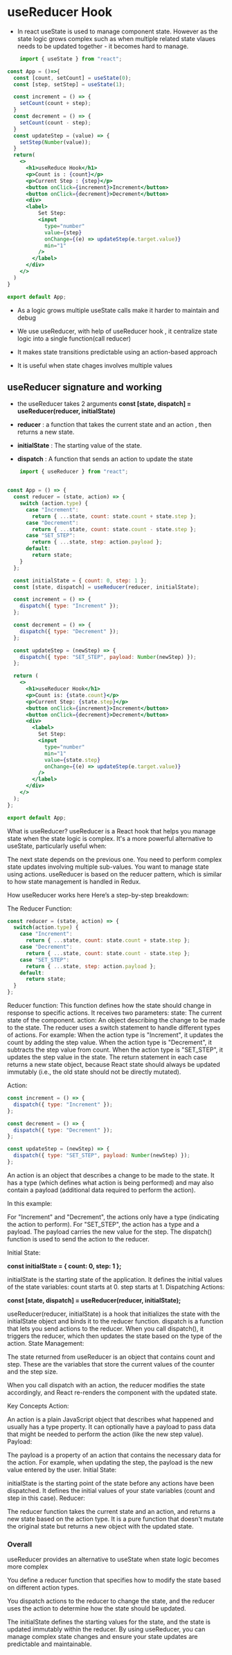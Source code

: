 # useReducer Hook

- In react useState is used to manage component state. However as the state logic grows complex such as when multiple related state vlaues needs to be updated together - it becomes hard to manage.

```jsx
    import { useState } from "react";

const App = ()=>{
  const [count, setCount] = useState(0);
  const [step, setStep] = useState(1);

  const increment = () => {
    setCount(count + step);
  }
  const decrement = () => {
    setCount(count - step);
  }
  const updateStep = (value) => {
    setStep(Number(value));
  }
  return(
    <>
      <h1>useReduce Hook</h1>
      <p>Count is : {count}</p>
      <p>Current Step : {step}</p>
      <button onClick={increment}>Increment</button>
      <button onClick={decrement}>Decrement</button>
      <div>
      <label>
          Set Step:
          <input
            type="number"
            value={step}
            onChange={(e) => updateStep(e.target.value)}
            min="1"
          />
        </label>
      </div>
    </>
  )
}

export default App;

```

- As a logic grows multiple useState calls make it harder to maintain and debug

- We use useReducer, with help of useReducer hook , it centralize state logic into a single function(call reducer)
- It makes state transitions predictable using an action-based approach
- It is useful when state chages involves multiple values

## useReducer signature and working

- the useReducer takes 2 arguments
**const [state, dispatch] = useReducer(reducer, initialState)**

- **reducer** : a function that takes the current state and an action , then returns a new state.
- **initialState** : The starting value of the state.
- **dispatch** : A function that sends an action to update the state


```jsx
    import { useReducer } from "react";


const App = () => {
  const reducer = (state, action) => {
    switch (action.type) {
      case "Increment":
        return { ...state, count: state.count + state.step };
      case "Decrement":
        return { ...state, count: state.count - state.step };
      case "SET_STEP":
        return { ...state, step: action.payload };
      default:
        return state;
    }
  };

  const initialState = { count: 0, step: 1 };
  const [state, dispatch] = useReducer(reducer, initialState);

  const increment = () => {
    dispatch({ type: "Increment" });
  };

  const decrement = () => {
    dispatch({ type: "Decrement" });
  };

  const updateStep = (newStep) => {
    dispatch({ type: "SET_STEP", payload: Number(newStep) });
  };

  return (
    <>
      <h1>useReducer Hook</h1>
      <p>Count is: {state.count}</p>
      <p>Current Step: {state.step}</p>
      <button onClick={increment}>Increment</button>
      <button onClick={decrement}>Decrement</button>
      <div>
        <label>
          Set Step:
          <input
            type="number"
            min="1"
            value={state.step}
            onChange={(e) => updateStep(e.target.value)}
          />
        </label>
      </div>
    </>
  );
};

export default App;

```

What is useReducer?
useReducer is a React hook that helps you manage state when the state logic is complex. It's a more powerful alternative to useState, particularly useful when:

The next state depends on the previous one.
You need to perform complex state updates involving multiple sub-values.
You want to manage state using actions.
useReducer is based on the reducer pattern, which is similar to how state management is handled in Redux.

How useReducer works here
Here’s a step-by-step breakdown:

The Reducer Function:

```jsx
const reducer = (state, action) => {
  switch(action.type) {
    case "Increment":
      return { ...state, count: state.count + state.step };
    case "Decrement":
      return { ...state, count: state.count - state.step };
    case "SET_STEP":
      return { ...state, step: action.payload };
    default:
      return state;
  }
};
```

Reducer function: This function defines how the state should change in response to specific actions. It receives two parameters:
state: The current state of the component.
action: An object describing the change to be made to the state.
The reducer uses a switch statement to handle different types of actions. For example:
When the action type is "Increment", it updates the count by adding the step value.
When the action type is "Decrement", it subtracts the step value from count.
When the action type is "SET_STEP", it updates the step value in the state.
The return statement in each case returns a new state object, because React state should always be updated immutably (i.e., the old state should not be directly mutated).

Action:

```jsx
const increment = () => {
  dispatch({ type: "Increment" });
};

const decrement = () => {
  dispatch({ type: "Decrement" });
};

const updateStep = (newStep) => {
  dispatch({ type: "SET_STEP", payload: Number(newStep) });
};
```

An action is an object that describes a change to be made to the state. It has a type (which defines what action is being performed) and may also contain a payload (additional data required to perform the action).

In this example:

For "Increment" and "Decrement", the actions only have a type (indicating the action to perform).
For "SET_STEP", the action has a type and a payload. The payload carries the new value for the step.
The dispatch() function is used to send the action to the reducer.

Initial State:

**const initialState = { count: 0, step: 1 };**

initialState is the starting state of the application. It defines the initial values of the state variables:
count starts at 0.
step starts at 1.
Dispatching Actions:

**const [state, dispatch] = useReducer(reducer, initialState);**

useReducer(reducer, initialState) is a hook that initializes the state with the initialState object and binds it to the reducer function.
dispatch is a function that lets you send actions to the reducer.
When you call dispatch(), it triggers the reducer, which then updates the state based on the type of the action.
State Management:

The state returned from useReducer is an object that contains count and step. These are the variables that store the current values of the counter and the step size.

When you call dispatch with an action, the reducer modifies the state accordingly, and React re-renders the component with the updated state.

Key Concepts
Action:

An action is a plain JavaScript object that describes what happened and usually has a type property.
It can optionally have a payload to pass data that might be needed to perform the action (like the new step value).
Payload:

The payload is a property of an action that contains the necessary data for the action.
For example, when updating the step, the payload is the new value entered by the user.
Initial State:

initialState is the starting point of the state before any actions have been dispatched. It defines the initial values of your state variables (count and step in this case).
Reducer:

The reducer function takes the current state and an action, and returns a new state based on the action type.
It is a pure function that doesn't mutate the original state but returns a new object with the updated state.

### Overall

useReducer provides an alternative to useState when state logic becomes more complex

You define a reducer function that specifies how to modify the state based on different action types.

You dispatch actions to the reducer to change the state, and the reducer uses the action to determine how the state should be updated.

The initialState defines the starting values for the state, and the state is updated immutably within the reducer.
By using useReducer, you can manage complex state changes and ensure your state updates are predictable and maintainable.
